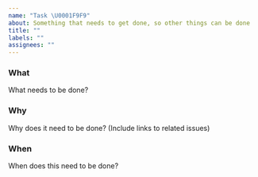 ```yaml
---
name: "Task \U0001F9F9"
about: Something that needs to get done, so other things can be done
title: ""
labels: ""
assignees: ""
---
```


<!--
  Please fill out each section below. This info allows CIVIC heroes to do the good work!

  Before opening a new issue, please search existing issues: https://github.com/hackoregon/civic/issues
-->

### What

What needs to be done?

### Why

Why does it need to be done? (Include links to related issues)

### When

When does this need to be done?
